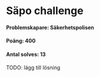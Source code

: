 # Säpo challenge
#### Problemskapare: Säkerhetspolisen
#### Poäng: 400
#### Antal solves: 13


TODO: lägg till lösning
